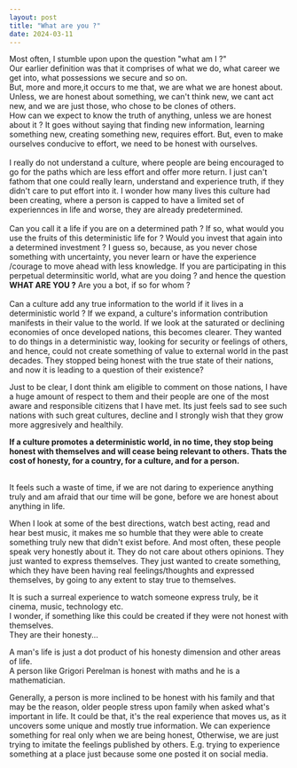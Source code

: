 ```yaml
---
layout: post
title: "What are you ?"
date: 2024-03-11
---
```


Most often, I stumble upon upon the question "what am I ?" <br>
Our earlier definition was that it comprises of what we do, what career we get into, what possessions we secure and so on. <br>
But, more and more,it occurs to me that, we are what we are honest about. <br>
Unless, we are honest about something, we can't think new, we cant act new, and we are just those, who chose to be clones of others.<br>
How can we expect to know the truth of anything, unless we are honest about it ? It goes without saying that finding new information, learning something new, creating something new, requires effort. But, even to make ourselves conducive to effort, we need to be honest with ourselves.<br>
<br>
I really do not understand a culture, where people are being encouraged to go for the paths which are less effort and offer more return. I just can't fathom that one could really learn, understand and experience truth, if they didn't care to put effort into it. I wonder how many lives this culture had been creating, where a person is capped to have a limited set of experiennces in life and worse, they are already predetermined. 
<br>
<br>
Can you call it a life if you are on a determined path ? If so, what would you use the fruits of this deterministic life for ? Would you invest that again into a determined investment ?  I guess so, because, as you never chose something with uncertainty, you never learn or have the experience /courage to move ahead with less knowledge. If you are participating in this perpetual determinsitic world, what are you doing ? and hence the question **WHAT ARE YOU ?** Are you a bot, if so for whom ? <br>
<br>
Can a culture add any true information to the world if it lives in a deterministic world ? If we expand, a culture's information contribution manifests in their value to the world. If we look at the saturated or declining economies of once developed nations, this becomes clearer. They wanted to do things in a deterministic way, looking for security or feelings of others, and hence, could not create something of value to external world in the past decades. They stopped being honest with the true state of their nations, and now it is leading to a question of their existence?<br> 

Just to be clear, I dont think am eligible to comment on those nations, I have a huge amount of respect to them and their people are one of the most aware and responsible citizens that I have met. Its just feels sad to see such nations with such great cultures, decline and I strongly wish that they grow more aggresively and healthily. <br>

**If a culture promotes a deterministic world, in no time, they stop being honest with themselves and will cease being relevant to others. Thats the cost of honesty, for a country, for a culture, and for a person.**

<br>
It feels such a waste of time, if we are not daring to experience anything truly and am afraid that our time will be gone, before we are honest about anything in life.<br>

When I look at some of the best directions, watch best acting, read and hear best music, it makes me so humble that they were able to create something truly new that didn't exist before. And most often, these people speak very honestly about it. They do not care about others opinions. They just wanted to express themselves.
They just wanted to create something, which they have been having real feelings/thoughts and expressed themselves, by going to any extent to stay true to themselves.<br>

It is such a surreal experience to watch someone express truly, be it cinema, music, technology etc.<br>
I wonder, if something like this could be created if they were not honest with themselves. <br>
They are their honesty...


A man's life is just a dot product of his honesty dimension and other areas of life.<br>
A person like Grigori Perelman is honest with maths and he is a mathematician. <br>

Generally, a person is more inclined to be honest with his family and that may be the reason, older people stress upon family when asked what's important in life. It could be that, it's the real experience that moves us, as it uncovers some unique and mostly true information. We can experience something for real only when we are being honest, Otherwise, we are just trying to imitate the feelings published by others. E.g. trying to experience something at a place just because some one posted it on social media. <br>



